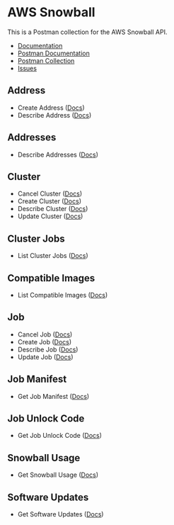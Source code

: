 # AWS Snowball
This is a Postman collection for the AWS Snowball API.

- [Documentation](https://docs.aws.amazon.com/snowball/latest/api-reference/api-reference.html)
- [Postman Documentation](https://documenter.getpostman.com/view/35240/SW7c2T8X)
- [Postman Collection](https://www.getpostman.com/collections/b666f4cd99d526c4b56d)
- [Issues](https://github.com/api-evangelist/aws/labels/CloudWatch)

## Address
 - Create Address ([Docs](http://docs.aws.amazon.com/snowball/latest/api-reference/API_UpdateJob.html))
 - Describe Address ([Docs](http://docs.aws.amazon.com/snowball/latest/api-reference/API_UpdateJob.html))
## Addresses
 - Describe Addresses ([Docs](http://docs.aws.amazon.com/snowball/latest/api-reference/API_UpdateJob.html))
## Cluster
 - Cancel Cluster ([Docs](http://docs.aws.amazon.com/snowball/latest/api-reference/API_UpdateJob.html))
 - Create Cluster ([Docs](http://docs.aws.amazon.com/snowball/latest/api-reference/API_UpdateJob.html))
 - Describe Cluster ([Docs](http://docs.aws.amazon.com/snowball/latest/api-reference/API_UpdateJob.html))
 - Update Cluster ([Docs](http://docs.aws.amazon.com/snowball/latest/api-reference/API_UpdateJob.html))
## Cluster Jobs
 - List Cluster Jobs ([Docs](http://docs.aws.amazon.com/snowball/latest/api-reference/API_UpdateJob.html))
## Compatible Images
 - List Compatible Images ([Docs](http://docs.aws.amazon.com/snowball/latest/api-reference/API_UpdateJob.html))
## Job
 - Cancel Job ([Docs](http://docs.aws.amazon.com/snowball/latest/api-reference/API_UpdateJob.html))
 - Create Job ([Docs](http://docs.aws.amazon.com/snowball/latest/api-reference/API_UpdateJob.html))
 - Describe Job ([Docs](http://docs.aws.amazon.com/snowball/latest/api-reference/API_UpdateJob.html))
 - Update Job ([Docs](http://docs.aws.amazon.com/snowball/latest/api-reference/API_UpdateJob.html))
## Job Manifest
 - Get Job Manifest ([Docs](http://docs.aws.amazon.com/snowball/latest/api-reference/API_UpdateJob.html))
## Job Unlock Code
 - Get Job Unlock Code ([Docs](http://docs.aws.amazon.com/snowball/latest/api-reference/API_UpdateJob.html))
## Snowball Usage
 - Get Snowball Usage ([Docs](http://docs.aws.amazon.com/snowball/latest/api-reference/API_UpdateJob.html))
## Software Updates
 - Get Software Updates ([Docs](http://docs.aws.amazon.com/snowball/latest/api-reference/API_UpdateJob.html))
